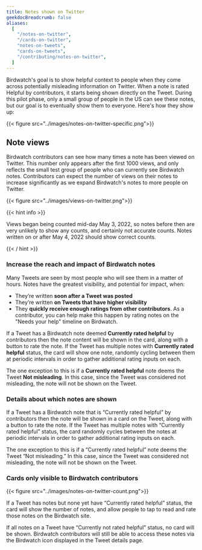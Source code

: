 ```yaml
---
title: Notes shown on Twitter
geekdocBreadcrumb: false
aliases:
  [
    "/notes-on-twitter",
    "/cards-on-twitter",
    "notes-on-tweets",
    "cards-on-tweets",
    "/contributing/notes-on-twitter",
  ]
---
```


Birdwatch's goal is to show helpful context to people when they come across potentially misleading information on Twitter. When a note is rated Helpful by contributors, it starts being shown directly on the Tweet. During this pilot phase, only a small group of people in the US can see these notes, but our goal is to eventually show them to everyone. Here's how they show up:

{{< figure src="../images/notes-on-twitter-specific.png">}}

## Note views

Birdwatch contributors can see how many times a note has been viewed on Twitter. This number only appears after the first 1000 views, and only reflects the small test group of people who can currently see Birdwatch notes. Contributors can expect the number of views on their notes to increase significantly as we expand Birdwatch's notes to more people on Twitter.

{{< figure src="../images/views-on-twitter.png">}}

{{< hint info >}}

Views began being counted mid-day May 3, 2022, so notes before then are very unlikely to show any counts, and certainly not accurate counts. Notes written on or after May 4, 2022 should show correct counts.

{{< / hint >}}

### Increase the reach and impact of Birdwatch notes

Many Tweets are seen by most people who will see them in a matter of hours. Notes have the greatest visibility, and potential for impact, when:

- They’re written **soon after a Tweet was posted**
- They’re written **on Tweets that have higher visibility**
- They **quickly receive enough ratings from other contributors**. As a contributor, you can help make this happen by rating notes on the "Needs your help" timeline on Birdwatch.

If a Tweet has a Birdwatch note deemed **Currently rated helpful** by contributors then the note content will be shown in the card, along with a button to rate the note. If the Tweet has multiple notes with **Currently rated helpful** status, the card will show one note, randomly cycling between them at periodic intervals in order to gather additional rating inputs on each.

The one exception to this is if a **Currently rated helpful** note deems the Tweet **Not misleading**. In this case, since the Tweet was considered not misleading, the note will not be shown on the Tweet.

### Details about which notes are shown

If a Tweet has a Birdwatch note that is “Currently rated helpful” by contributors then the note will be shown in a card on the Tweet, along with a button to rate the note. If the Tweet has multiple notes with “Currently rated helpful” status, the card randomly cycles between the notes at periodic intervals in order to gather additional rating inputs on each.

The one exception to this is if a “Currently rated helpful” note deems the Tweet “Not misleading.” In this case, since the Tweet was considered not misleading, the note will not be shown on the Tweet.

### Cards only visible to Birdwatch contributors

{{< figure src="../images/notes-on-twitter-count.png">}}

If a Tweet has notes but none yet have “Currently rated helpful” status, the card will show the number of notes, and allow people to tap to read and rate those notes on the Birdwatch site.

If all notes on a Tweet have “Currently not rated helpful” status, no card will be shown. Birdwatch contributors will still be able to access these notes via the Birdwatch icon displayed in the Tweet details page.
